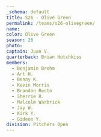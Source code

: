 ```yaml
---
_schema: default
title: S26 - Olive Green
permalink: /teams/s26-olivegreen/
name:
color: Olive Green
season: 26
photo:
captain: Juan V.
quarterback: Brian Hotchkiss
members:
  - Benjamin Brehm
  - Art H.
  - Benny K.
  - Kevin Morris
  - Brandon Recto
  - Sherrie R.
  - Malcolm Warbrick
  - Jay W.
  - Kirk Y.
  - Gideon Y.
division: Pitchers Open
---
```

